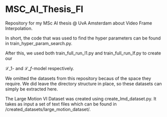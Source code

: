 # MSC_AI_Thesis_FI

Repository for my MSc AI thesis @ UvA Amsterdam about Video Frame Interpolation.


In short, the code that was used to find the hyper parameters can be found in  train_hyper_param_search.py.

After this, we used both train_full_run_l1.py and train_full_run_lf.py to create our 

$\mathcal{L}\_1$- and $\mathcal{L}\_f$-model respectively.



We omitted the datasets from this repository becaus of the space they require. We did leave the directory structure in place, so these datasets can simply be extracted here.

The Large Motion VI Dataset was created using create_lmd_dataset.py. It takes as input a set of text files which can be found in /created_datasets/large_motion_dataset/.
